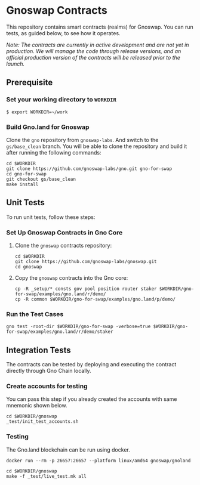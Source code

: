 # Gnoswap Contracts

This repository contains smart contracts (realms) for Gnoswap. You can run tests, as guided below, to see how it operates.

_Note: The contracts are currently in active development and are not yet in production. We will manage the code through release versions, and an official production version of the contracts will be released prior to the launch._

## Prerequisite

### Set your working directory to `WORKDIR`

```
$ export WORKDIR=~/work
```

### Build Gno.land for Gnoswap

Clone the `gno` repository from `gnoswap-labs`. And switch to the `gs/base_clean` branch. You will be able to clone the repository and build it after running the following commands:

```
cd $WORKDIR
git clone https://github.com/gnoswap-labs/gno.git gno-for-swap
cd gno-for-swap
git checkout gs/base_clean
make install
```

## Unit Tests

To run unit tests, follow these steps:

### Set Up Gnoswap Contracts in Gno Core

1. Clone the `gnoswap` contracts repository:

   ```plain
   cd $WORKDIR
   git clone https://github.com/gnoswap-labs/gnoswap.git
   cd gnoswap
   ```

2. Copy the `gnoswap` contracts into the Gno core:

   ```plain
   cp -R _setup/* consts gov pool position router staker $WORKDIR/gno-for-swap/examples/gno.land/r/demo/
   cp -R common $WORKDIR/gno-for-swap/examples/gno.land/p/demo/
   ```

### Run the Test Cases

```plain
gno test -root-dir $WORKDIR/gno-for-swap -verbose=true $WORKDIR/gno-for-swap/examples/gno.land/r/demo/staker
```

## Integration Tests

The contracts can be tested by deploying and executing the contract directly through Gno Chain locally.

### Create accounts for testing

You can pass this step if you already created the accounts with same mnemonic shown below.

```plain
cd $WORKDIR/gnoswap
_test/init_test_accounts.sh
```

### Testing

The Gno.land blockchain can be run using docker.

```plain
docker run --rm -p 26657:26657 --platform linux/amd64 gnoswap/gnoland
```

```plain
cd $WORKDIR/gnoswap
make -f _test/live_test.mk all
```
